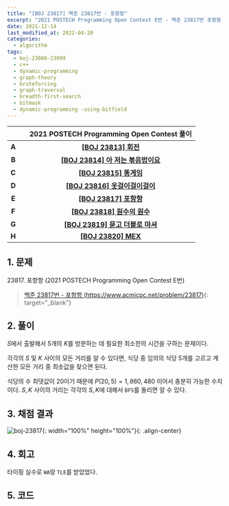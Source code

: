 ```yaml
---
title: "[BOJ 23817] 백준 23817번 - 포항항"
excerpt: "2021 POSTECH Programming Open Contest E번 - 백준 23817번 포항항 풀이"
date: 2021-12-14
last_modified_at: 2022-04-20
categories:
  - algorithm
tags:
  - boj-23000-23999
  - c++
  - dynamic-programming
  - graph-theory
  - bruteforcing
  - graph-traversal
  - breadth-first-search
  - bitmask
  - dynamic-programming -using-bitfield
---
```


|||2021 POSTECH Programming Open Contest 풀이|
|:---:|:---:|:---:|
|**A**||**[[BOJ 23813] 회전](https://burningfalls.github.io/algorithm/boj-23813/)**|
|**B**||**[[BOJ 23814] 아 저는 볶음밥이요](https://burningfalls.github.io/algorithm/boj-23814/)**|
|**C**||**[[BOJ 23815] 똥게임](https://burningfalls.github.io/algorithm/boj-23815/)**|
|**D**||**[[BOJ 23816] 옷걸이걸이걸이](https://burningfalls.github.io/algorithm/boj-23816/)**|
|**E**||**[[BOJ 23817] 포항항](https://burningfalls.github.io/algorithm/boj-23817/)**|
|**F**||**[[BOJ 23818] 원수의 원수](https://burningfalls.github.io/algorithm/boj-23818/)**|
|**G**||**[[BOJ 23819] 묻고 더블로 마셔](https://burningfalls.github.io/algorithm/boj-23819/)**|
|**H**||**[[BOJ 23820] MEX](https://burningfalls.github.io/algorithm/boj-23820/)**|

## 1. 문제
$23817$. 포항항 (2021 POSTECH Programming Open Contest E번)

> [백준 23817번 - 포항항 (https://www.acmicpc.net/problem/23817)](https://www.acmicpc.net/problem/23817){: target="_blank"}

## 2. 풀이

$S$에서 출발해서 $5$개의 $K$를 방문하는 데 필요한 최소한의 시간을 구하는 문제이다. 

각각의 $S$ 및 $K$ 사이의 모든 거리를 알 수 있다면, 식당 중 임의의 식당 $5$개를 고르고 계산한 모든 거리 중 최솟값을 찾으면 된다. 

식당의 수 최댓값이 $20$이기 때문에 $P(20, 5) = 1,860,480$ 이어서 충분히 가능한 수치이다. $S, K$ 사이의 거리는 각각의 $S, K$에 대해서 `BFS`를 돌리면 알 수 있다.

## 3. 채점 결과

![boj-23817](https://user-images.githubusercontent.com/30232837/160786047-05318ca1-1006-4dcf-aa32-12d710e544e3.png "boj-23817"){: width="100%" height="100%"}{: .align-center}

## 4. 회고

타이핑 실수로 `WA`랑 `TLE`를 받았었다.

## 5. 코드

<script src="https://gist.github.com/BurningFalls/c6a8009f07e8bd8ff9192f0faf04b943.js"></script>